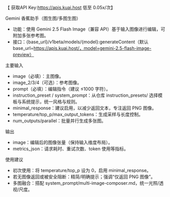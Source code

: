 【 获取API Key:https://apis.kuai.host 低至 0.05x/次】

Gemini 香蕉助手（图生图/多图生图）
- 功能：使用 Gemini 2.5 Flash Image（兼容 API）基于输入图像进行编辑，可附加多张参考图。
- 接口：{base_url}/v1beta/models/{model}:generateContent（默认 base_url=https://apis.kuai.host/，model=gemini-2.5-flash-image-preview）

主要输入
- image（必填）：主图像。
- image_2/3/4（可选）：参考图像。
- prompt（必填）：编辑指令（建议 ≤1000 字符）。
- instruction_preset / system_prompt：从仓库 instruction_presets/ 选择模板与系统提示，统一风格与规则。
- minimal_response：建议启用，以减少返回文本，专注返回 PNG 图像。
- temperature/top_p/max_output_tokens：生成采样与长度控制。
- num_outputs/parallel：批量并行生成多张图。

输出
- image：编辑后的图像张量（保持输入维度布局）。
- metrics_json：请求耗时、重试次数、token 使用等指标。

使用建议
- 初次使用：将 temperature/top_p 设为 0，启用 minimal_response。
- 若无图像返回或被安全阻断：精简/明确提示；强调“仅返回 PNG 图像”。
- 多图融合：搭配 system_prompt/multi-image-composer.md，统一光照/透视/尺度。